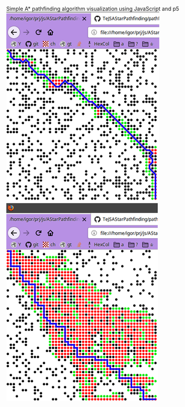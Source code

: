 Simple A* pathfinding algorithm visualization using
JavaScript and p5
![Alt text](screenshot1.png?raw=true "Screenshot")
![Alt text](screenshot2.png?raw=true "Screenshot")
